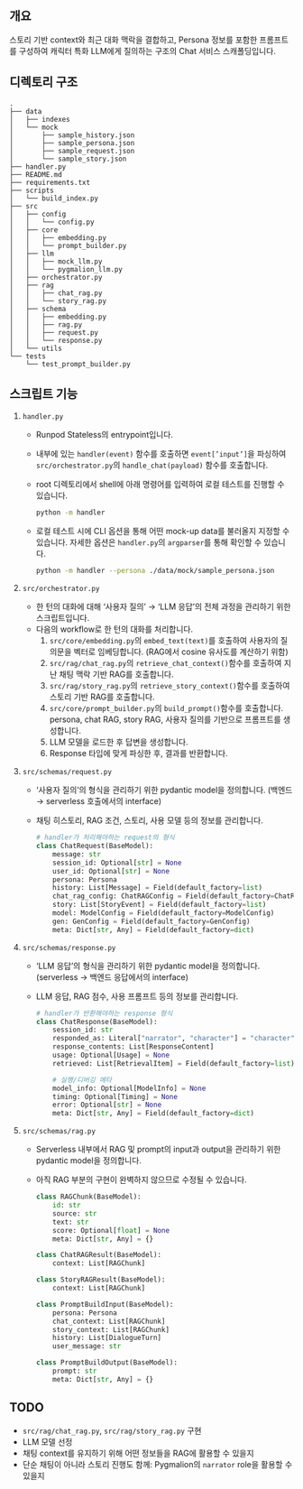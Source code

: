 ## 개요

스토리 기반 context와 최근 대화 맥락을 결합하고, Persona 정보를 포함한 프롬프트를 구성하여 캐릭터 특화 LLM에게 질의하는 구조의 Chat 서비스 스캐폴딩입니다.

## 디렉토리 구조

```
.
├── data
│   ├── indexes
│   └── mock
│       ├── sample_history.json
│       ├── sample_persona.json
│       ├── sample_request.json
│       └── sample_story.json
├── handler.py
├── README.md
├── requirements.txt
├── scripts
│   └── build_index.py
├── src
│   ├── config
│   │   └── config.py
│   ├── core
│   │   ├── embedding.py
│   │   └── prompt_builder.py
│   ├── llm
│   │   ├── mock_llm.py
│   │   └── pygmalion_llm.py
│   ├── orchestrator.py
│   ├── rag
│   │   ├── chat_rag.py
│   │   └── story_rag.py
│   ├── schema
│   │   ├── embedding.py
│   │   ├── rag.py
│   │   ├── request.py
│   │   └── response.py
│   └── utils
└── tests
    └── test_prompt_builder.py
```

## 스크립트 기능

1. `handler.py`
    - Runpod Stateless의 entrypoint입니다.
    - 내부에 있는 `handler(event)` 함수를 호출하면 `event[’input’]`을 파싱하여 `src/orchestrator.py`의 `handle_chat(payload)` 함수를 호출합니다.
    - root 디렉토리에서 shell에 아래 명령어를 입력하여 로컬 테스트를 진행할 수 있습니다.
        
        ```bash
        python -m handler
        ```
        
    - 로컬 테스트 시에 CLI 옵션을 통해 어떤 mock-up data를 불러올지 지정할 수 있습니다. 자세한 옵션은 `handler.py`의 `argparser`를 통해 확인할 수 있습니다.
        
        ```bash
        python -m handler --persona ./data/mock/sample_persona.json
        ```
        
2. `src/orchestrator.py`
    - 한 턴의 대화에 대해 ‘사용자 질의’ → ‘LLM 응답’의 전체 과정을 관리하기 위한 스크립트입니다.
    - 다음의 workflow로 한 턴의 대화를 처리합니다.
        1. `src/core/embedding.py`의 `embed_text(text)`를 호출하여 사용자의 질의문을 벡터로 임베딩합니다. (RAG에서 cosine 유사도를 계산하기 위함)
        2. `src/rag/chat_rag.py`의 `retrieve_chat_context()`함수를 호출하여 지난 채팅 맥락 기반 RAG를 호출합니다.
        3. `src/rag/story_rag.py`의 `retrieve_story_context()`함수를 호출하여 스토리 기반 RAG를 호출합니다.
        4. `src/core/prompt_builder.py`의 `build_prompt()`함수를 호출합니다. persona, chat RAG, story RAG, 사용자 질의를 기반으로 프롬프트를 생성합니다.
        5. LLM 모델을 로드한 후 답변을 생성합니다.
        6. Response 타입에 맞게 파싱한 후, 결과를 반환합니다.
3. `src/schemas/request.py`
    - ‘사용자 질의’의 형식을 관리하기 위한 pydantic model을 정의합니다. (백엔드 → serverless 호출에서의 interface)
    - 채팅 히스토리, RAG 조건, 스토리, 사용 모델 등의 정보를 관리합니다.
        
        ```python
        # handler가 처리해야하는 request의 형식
        class ChatRequest(BaseModel):
            message: str
            session_id: Optional[str] = None
            user_id: Optional[str] = None
            persona: Persona
            history: List[Message] = Field(default_factory=list)
            chat_rag_config: ChatRAGConfig = Field(default_factory=ChatRAGConfig)
            story: List[StoryEvent] = Field(default_factory=list)
            model: ModelConfig = Field(default_factory=ModelConfig)
            gen: GenConfig = Field(default_factory=GenConfig)
            meta: Dict[str, Any] = Field(default_factory=dict)
        ```
        
4. `src/schemas/response.py`
    - ‘LLM 응답’의 형식을 관리하기 위한 pydantic model을 정의합니다. (serverless → 백엔드 응답에서의 interface)
    - LLM 응답, RAG 점수, 사용 프롬프트 등의 정보를 관리합니다.
        
        ```python
        # handler가 반환해야하는 response 형식
        class ChatResponse(BaseModel):
            session_id: str
            responded_as: Literal["narrator", "character"] = "character"
            response_contents: List[ResponseContent]
            usage: Optional[Usage] = None
            retrieved: List[RetrievalItem] = Field(default_factory=list)
        
            # 실행/디버깅 메타
            model_info: Optional[ModelInfo] = None
            timing: Optional[Timing] = None
            error: Optional[str] = None
            meta: Dict[str, Any] = Field(default_factory=dict)
        ```
        
5. `src/schemas/rag.py`
    - Serverless 내부에서 RAG 및 prompt의 input과 output을 관리하기 위한 pydantic model을 정의합니다.
    - 아직 RAG 부분의 구현이 완벽하지 않으므로 수정될 수 있습니다.
        
        ```python
        class RAGChunk(BaseModel):
            id: str
            source: str
            text: str
            score: Optional[float] = None
            meta: Dict[str, Any] = {}
        
        class ChatRAGResult(BaseModel):
            context: List[RAGChunk]
        
        class StoryRAGResult(BaseModel):
            context: List[RAGChunk]
        
        class PromptBuildInput(BaseModel):
            persona: Persona
            chat_context: List[RAGChunk]
            story_context: List[RAGChunk]
            history: List[DialogueTurn]
            user_message: str
        
        class PromptBuildOutput(BaseModel):
            prompt: str
            meta: Dict[str, Any] = {}
        ```
        

## TODO

- `src/rag/chat_rag.py`, `src/rag/story_rag.py` 구현
- LLM 모델 선정
- 채팅 context를 유지하기 위해 어떤 정보들을 RAG에 활용할 수 있을지
- 단순 채팅이 아니라 스토리 진행도 함께: Pygmalion의 `narrator` role을 활용할 수 있을지
